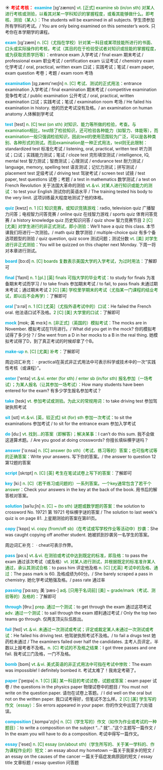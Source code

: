 ☀ <font color="red">**考试 考核：**</font>
<font color="sky blue">**examine**</font> [ɪɡ'zæmɪn] 
<font color="rgb(227, 108, 9)">vt. [正式] examine sb (in/on sth) 对某人进行考核或测验，以看其对某一学科知识的掌握程度，或看其能够做什么。即考核、测验（某人）：</font>The students will be examined in all subjects. 学生须参加所有学科的考试。/ You are only being examined on this semester’s work. 只考你在本学期学的课程。

<font color="sky blue">**exam**</font> [ɪɡ'zæm] 
<font color="rgb(227, 108, 9)">n. [C]（尤指在学校）针对某一科目或某项技能所进行的书面、口头或实际操作的考核，考试（其目的在于检验受试者对知识或技能的掌握程度，或为获取资质学历等）：</font>entrance exam 入学考试 / final exam 期末考试 / professional exam 职业考试 / certification exam 认证考试 / chemistry exam 化学考试 / oral, practical, written exam 口试；实践考试；笔试 / exam paper, exam question 考卷；考题 / exam room 考场

<font color="sky blue">**examination**</font> [ɪɡ͵zæmɪ'neɪʃn] 
<font color="rgb(227, 108, 9)">n. [C] 考试、测试的正式用法：</font>entrance examination 入学考试 / final examination 期末考试 / competitive examination 竞争性考试 / public examination 公开考试 / oral, practical, written examination 口试；实践考试；笔试 / examination room 考场 / He failed his examination in history. 他的历史考试没有及格。/ an examination on human anatomy 人体解剖学考试

<font color="sky blue">**test**</font> [test] 
<font color="rgb(227, 108, 9)">n. [C] test (on sth) 对知识、能力等所做的检验，考查。与examination相比，test除了检验知识，还可检验各种能力（如智力、体能等），而examination一般只强调检验知识，因此test的使用范围较为广泛，可以是各种类别、各种形式的测试。而且examination是一种正式用法，test则无此限制：</font>standardized test 标准化考试 / listening, oral, practical, written test 听力测试；口试；实践能力测试；笔试 / cloze test 完形填空测试 / intelligence, IQ, mental test 智力测试；智商测试；心理测试 / endurance test 耐力测试 / language, memory, spelling test 语言测试；记忆力测试；拼写测试 / placement test 定级考试 / driving test 驾驶考试 / screen test 试镜 / test paper, test questions 试卷；考题 / a test in mathematics 数学测试 / a test on French Revolution 关于法国大革命的测验 <font color="rgb(227, 108, 9)">vt.＆vi. 对某人进行知识或能力的测试：</font>to test your English 测试你的英语水平 / The training tested his body to the very limit. 这项训练最大程度地测试了他的体格。

<font color="sky blue">**quiz**</font> [kwɪz] 
<font color="rgb(227, 108, 9)">n. 1 [C] 知识竞赛，或知识竞猜游戏：</font>radio, television quiz 广播智力问答；电视智力问答竞赛 / online quiz 在线智力游戏 / sports quiz 体育问答竞赛 / a history knowledge quiz 历史知识问答 / quiz show 智力竞赛节目 <font color="rgb(227, 108, 9)">2 [C] [尤美] 对学生进行的非正式测试，即小测验：</font>We’ll have a quiz this class. 本节课我们将进行一次测验。/ math quiz 数学测验 / multiple-choice quiz 有多个备选项题型的测验 / quiz question, quiz score 测试问题；测试分数 <font color="rgb(227, 108, 9)">vt. [美] 对学生进行非正式测验：</font>You will be quizzed on this chapter next Monday. 下周一将对本章进行测试。

<font color="sky blue">**board**</font> [bɔ:d] 
<font color="rgb(227, 108, 9)">n. [C] boards 复数表示美国大学的入学考试，为过时用法：</font>了解即可

<font color="sky blue">**final**</font> ['faɪnl] 
<font color="rgb(227, 108, 9)">n. 1 [pl.] [英] finals 可指大学的毕业考试：</font>to study for finals 为准备期末考试而学习 / to take finals 参加期末考试 / to fail, to pass finals 未通过期末考试；通过期末考试 <font color="rgb(227, 108, 9)">2 [C] [美] 学校里学期末的考试（尤指某一门课程的结业考试，即以后不会再学）：</font>了解即可

<font color="sky blue">**oral**</font> ['ɔ:rəl] 
<font color="rgb(227, 108, 9)">n. 1 [C] [尤英]（尤指外语考试中的）口试：</font>He failed the French oral. 他法语口试不及格。<font color="rgb(227, 108, 9)">2 [C] [美] 大学里的口试：</font>了解即可
           
<font color="sky blue">**mock**</font> [mɒk; 美 mɑ:k]
<font color="rgb(227, 108, 9)">n. [非正式]（英国的）模拟考试：</font>The mocks are in November. 模拟考试在11月进行。/ What did you get in the mock? 你的模拟考试得了多少分？/ She went from a D in her mocks to a B in the real thing. 她模拟考试得了D，到了真正考试的时候却拿了个B。
           
<font color="sky blue">**make-up**</font>
<font color="rgb(227, 108, 9)">n. [C] [尤美] 补考：</font>了解即可

周边词汇补充：
· practical在英式非正式用法中可表示科学或技术中的一次“实践性考核（或课程）”。

<font color="sky blue">**enter**</font> ['entə] 
<font color="rgb(227, 108, 9)">vt.＆vi. enter (for sth) / enter sb (in/for sth) 报名参加（一场考试）；为某人报名（让其参加一场考试）：</font>How many students have been entered for the exam? 有多少学生报名参加考试？

<font color="sky blue">**take**</font> [teɪk] 
<font color="rgb(227, 108, 9)">vt. 参加考试或测验。为此义的常规用词：</font>to take driving test 参加驾驶执照考试

<font color="sky blue">**sit**</font> [sɪt] 
<font color="rgb(227, 108, 9)">vt.＆vi. [英，较正式] sit (for) sth 参加一次考试：</font>to sit the examinations 参加考试 / to sit for the entrance exam 参加入学考试

<font color="sky blue">**do**</font> [du:] 
<font color="rgb(227, 108, 9)">vt. 找到…的答案（即解答）；解决某事：</font>I can’t do this sum. 我不会做这道算术题。/ Are you good at doing crosswords? 你擅长填纵横字谜吗？

<font color="sky blue">**answer**</font> ['ɑːnsə] 
<font color="rgb(227, 108, 9)">n. [C] answer (to sth)（考试、练习等的）答案；也可指考试等的正确答案：</font>Write your answers. 写下你的答案。/ the answer to question 12 第12题的答案
           
<font color="sky blue">**script**</font> [skrɪpt]
<font color="rgb(227, 108, 9)">n. [C] [英] 考生在笔试试卷上写下的答案：</font>了解即可

<font color="sky blue">**key**</font> [ki:] 
<font color="rgb(227, 108, 9)">n. [C]（若干练习或问题的）一系列答案。一个key通常包含了若干个answer：</font>Check your answers in the key at the back of the book. 用书后的解答核对答案。
           
<font color="sky blue">**solution**</font> [səˈlu:ʃn]
<font color="rgb(227, 108, 9)">n. [C] ~ (to sth) 谜题或数学题的答案：</font>the solution to crossword No. 19721 第 19721 号纵横字谜的答案 / The solution to last week's quiz is on page 81. 上星期测验的答案在第81页。

<font color="sky blue">**copy**</font> ['kɒpɪ] 
<font color="rgb(227, 108, 9)">vi. copy (from/off sb)（在考试或写学校作业等活动中）抄袭：</font>She was caught copying off another student. 她被抓到抄袭另一名学生的答案。

周边词汇补充：
· cheat可表示作弊。

<font color="sky blue">**pass**</font> [pɑːs] 
<font color="rgb(227, 108, 9)">vt.＆vi. 在测验或考试中达到既定的标准，即及格：</font>to pass the exam 通过该次考试（或及格）<font color="rgb(227, 108, 9)">vt. 对某人进行测试，并根据既定的标准准许某人通过，承认其测试合格：</font>to pass him 评定他及格 <font color="rgb(227, 108, 9)">n. [C] [尤英] 考试中的及格、通过：</font>The pass mark is 60. 及格成绩为60分。/ She barely scraped a pass in chemistry. 她化学考试勉强及格。/ pass rate 通过率
           
<font color="sky blue">**passing**</font> [ˈpɑ:sɪŋ; 美 ˈpæs-]
<font color="rgb(227, 108, 9)">adj. [只用于名词前] [美] ~ grade/mark（考试、测验等的）及格的：</font>了解即可

<font color="sky blue">**through**</font> [θru:] 
<font color="rgb(227, 108, 9)">prep. 通过一个测试：</font>to get through the exam 通过这项考试 <font color="rgb(227, 108, 9)">adv. 通过一个测试：</font>to sail through the exam 顺利通过考试 / Only the top two teams go through. 仅两支顶尖队伍胜出。

<font color="sky blue">**fail**</font> [feɪl] 
<font color="rgb(227, 108, 9)">vt.＆vi. 未通过一次测试或考试；评定或裁定某人未通过一次测试或考试：</font>He failed his driving test. 他驾驶执照考试不及格。/ to fail a drugs test 她药检未通过 / The examiners failed over half the candidates. 主考人员评定，半数以上报考者不及格。<font color="rgb(227, 108, 9)">n. [C] 考试的不及格之结果：</font>I got three passes and one fail. 我考试三门及格，一门不及格。

<font color="sky blue">**bomb**</font> [bɒm] 
<font color="rgb(227, 108, 9)">vt.＆vi. 美式英语的非正式用法中可指在考试中惨败：</font>The exam was impossible! I definitely bombed it. 考试太难了！我肯定考砸了。

<font color="sky blue">**paper**</font> ['peɪpə] 
<font color="rgb(227, 108, 9)">n. 1 [C] [英] 某一科目的考试试卷，试题或答案：</font>exam paper 试卷 / the questions in the physics paper 物理试卷中的题目 / You must not write on the question paper. 请勿在试卷上答题。/ I did well on the oral but not on the written paper. 我口试考得好，但笔试不怎么样。<font color="rgb(227, 108, 9)">2 [C] [美] 学生写的作文（essay）：</font>Six errors appeared in your paper. 你的作文中出现了六处错误。

<font color="sky blue">**composition**</font> [͵kɒmpə'zɪʃn] 
<font color="rgb(227, 108, 9)">n. [C]（学生写的）作文（如作为作业或考试的一种题目）：</font>to write a composition on the subject “...” 就“…”这个主题写一篇作文 / In the exam you will have to do a composition. 考试中得写一篇作文。

<font color="sky blue">**essay**</font> ['eseɪ] 
<font color="rgb(227, 108, 9)">n. [C] essay (on/about sth)（学生所写的、关于某一学科的、作为课程作业的）短文：</font>an essay about my hometown 一篇关于我家乡的短文 / an essay on the causes of the cancer 一篇关于癌症发病原因的短文 / essay title 文章标题 / essay question 问答题

